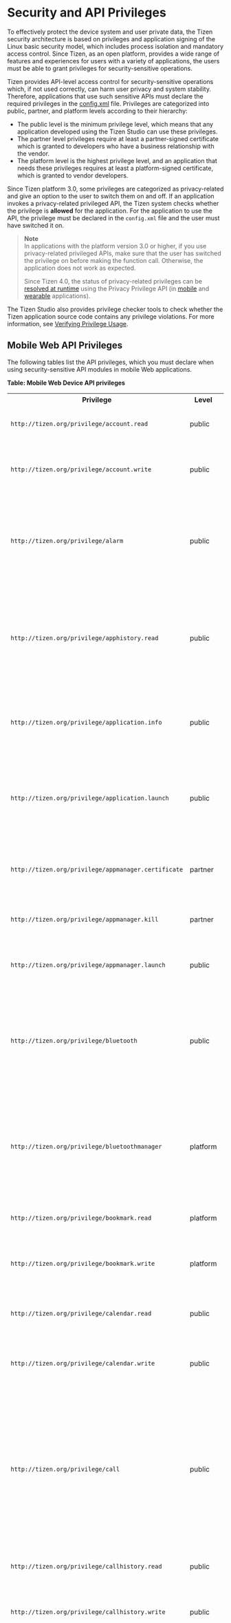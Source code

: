 
# Security and API Privileges

To effectively protect the device system and user private data, the
Tizen security architecture is based on privileges and application
signing of the Linux basic security model, which includes process
isolation and mandatory access control. Since Tizen, as an open
platform, provides a wide range of features and experiences for users
with a variety of applications, the users must be able to grant
privileges for security-sensitive operations.

Tizen provides API-level access control for security-sensitive
operations which, if not used correctly, can harm user privacy and
system stability. Therefore, applications that use such sensitive APIs
must declare the required privileges in the
[config.xml](../process/setting-properties-w.md#privilege) file.
Privileges are categorized into public, partner, and platform levels
according to their hierarchy:

-   The public level is the minimum privilege level, which means that
    any application developed using the Tizen Studio can use
    these privileges.
-   The partner level privileges require at least a partner-signed
    certificate which is granted to developers who have a business
    relationship with the vendor.
-   The platform level is the highest privilege level, and an
    application that needs these privileges requires at least a
    platform-signed certificate, which is granted to vendor developers.

Since Tizen platform 3.0, some privileges are categorized as
privacy-related and give an option to the user to switch them on and
off. If an application invokes a privacy-related privileged API, the
Tizen system checks whether the privilege is **allowed** for the
application. For the application to use the API, the privilege must be
declared in the `config.xml` file and the user must have switched it on.


> **Note**  
> In applications with the platform version 3.0 or higher, if you
use privacy-related privileged APIs, make sure that the user has
switched the privilege on before making the function call. Otherwise, the application does not work as expected.
>
> Since Tizen 4.0, the status of privacy-related privileges can be
[resolved at runtime](../../guides/security/ppm-w.md) using
the Privacy Privilege API (in [mobile](../../../../org.tizen.web.apireference/html/device_api/mobile/tizen/ppm.html) and [wearable](../../../../org.tizen.web.apireference/html/device_api/wearable/tizen/ppm.html) applications).

The Tizen Studio also provides privilege checker tools to check whether
the Tizen application source code contains any privilege violations. For
more information, see [Verifying Privilege
Usage](../../../tizen-studio/web-tools/privilege-checker-w.md).

<a name="mobile"></a>
## Mobile Web API Privileges

The following tables list the API privileges, which you must declare
when using security-sensitive API modules in mobile Web applications.

**Table: Mobile Web Device API privileges**


<table>

<tr>
<th>Privilege</th>
<th>Level</th>
<th>Privacy</th>
<th>Since</th>
<th>Description</th>
</tr>
<tr>

<td>

`http://tizen.org/privilege/account.read`</td>
<td>public</td>
<td>Account</td>
<td>2.3</td>
<td>The application can read accounts.</td>
</tr>
<tr>

<td>

`http://tizen.org/privilege/account.write`</td>
<td>public</td>
<td>Account</td>
<td>2.3</td>
<td>The application can create, edit, and delete accounts.</td>
</tr>
<tr>

<td>

`http://tizen.org/privilege/alarm`</td>
<td>public</td>
<td>-</td>
<td>2.2.1</td>
<td>The application can manage alarms by retrieving saved alarms and waking the device up at scheduled times.</td>
</tr>
<tr>

<td>

`http://tizen.org/privilege/apphistory.read`</td>
<td>public</td>
<td>-</td>
<td>4.0</td>
<td>The application can read the statistics of application usage, such as which applications have been used frequently or recently.</td>
</tr>
<tr>

<td>

`http://tizen.org/privilege/application.info`</td>
<td>public</td>
<td>-</td>
<td>2.2.1</td>
<td>The application can retrieve information related to other applications.</td>
</tr>
<tr>

<td>

`http://tizen.org/privilege/application.launch`</td>
<td>public</td>
<td>-</td>
<td>2.2.1</td>
<td>The application can open other applications using the application ID or application control.</td>
</tr>
<tr>

<td>

`http://tizen.org/privilege/appmanager.certificate`</td>
<td>partner</td>
<td>-</td>
<td>2.2.1</td>
<td>The application can retrieve specified application certificates.</td>
</tr>
<tr>

<td>

`http://tizen.org/privilege/appmanager.kill`</td>
<td>partner</td>
<td>-</td>
<td>2.2.1</td>
<td>The application can close other applications.</td>
</tr>
<tr>

<td>

`http://tizen.org/privilege/appmanager.launch`</td>
<td>public</td>
<td>-</td>
<td>4.0</td>
<td>The application can open other applications.</td>
</tr>
<tr>

<td>

`http://tizen.org/privilege/bluetooth`</td>
<td>public</td>
<td>-</td>
<td>2.4</td>
<td>The application can perform unrestricted actions using Bluetooth, such as scanning for and connecting to other devices.</td>
</tr>
<tr>

<td>

`http://tizen.org/privilege/bluetoothmanager`</td>
<td>platform</td>
<td>-</td>
<td>2.2.1</td>
<td>The application can change Bluetooth system settings related to privacy and security, such as the visibility mode.</td>
</tr>
<tr>

<td>

`http://tizen.org/privilege/bookmark.read`</td>
<td>platform</td>
<td>Bookmark</td>
<td>2.2.1</td>
<td>The application can read bookmarks.</td>
</tr>
<tr>

<td>

`http://tizen.org/privilege/bookmark.write`</td>
<td>platform</td>
<td>Bookmark</td>
<td>2.2.1</td>
<td>The application can create, edit, and delete bookmarks.</td>
</tr>
<tr>

<td>

`http://tizen.org/privilege/calendar.read`</td>
<td>public</td>
<td>Calendar</td>
<td>2.2.1</td>
<td>The application can read events and tasks.</td>
</tr>
<tr>

<td>

`http://tizen.org/privilege/calendar.write`</td>
<td>public</td>
<td>Calendar</td>
<td>2.2.1</td>
<td>The application can create, update, and delete events and tasks.</td>
</tr>
<tr>

<td>

`http://tizen.org/privilege/call`</td>
<td>public</td>
<td>Call</td>
<td>2.3</td>
<td>The application can make phone calls to numbers when they are tapped without further confirmation. This can result in additional charges depending on the user's payment plan.</td>
</tr>
<tr>

<td>

`http://tizen.org/privilege/callhistory.read`</td>
<td>public</td>
<td>Contacts and User history</td>
<td>2.2.1</td>
<td>The application can read call log items.</td>
</tr>
<tr>

<td>

`http://tizen.org/privilege/callhistory.write`</td>
<td>public</td>
<td>Contacts and User history</td>
<td>2.2.1</td>
<td>The application can create, update, and delete call log items.</td>
</tr>
<tr>

<td>

`http://tizen.org/privilege/contact.read`</td>
<td>public</td>
<td>Contacts</td>
<td>2.2.1</td>
<td>The application can read the user profile, contacts, and contact history. Contact history can include social network activity.</td>
</tr>
<tr>

<td>

`http://tizen.org/privilege/contact.write`</td>
<td>public</td>
<td>Contacts</td>
<td>2.2.1</td>
<td>The application can create, update, and delete the user profile, contacts, and any contact history that is related to this application. Contact history can include social network activity.</td>
</tr>
<tr>

<td>

`http://tizen.org/privilege/content.read`</td>
<td>public</td>
<td>-</td>
<td>2.2.1</td>
<td>The application can read media content information.</td>
</tr>
<tr>

<td>

`http://tizen.org/privilege/content.write`</td>
<td>public</td>
<td>-</td>
<td>2.2.1</td>
<td>The application can create, update, and delete media content information.</td>
</tr>
<tr>

<td>

`http://tizen.org/privilege/datacontrol.consumer`</td>
<td>public</td>
<td>-</td>
<td>2.2.1</td>
<td>The application can read data exported by data control providers.</td>
</tr>
<tr>

<td>

`http://tizen.org/privilege/datasharing`</td>
<td>public</td>
<td>-</td>
<td>4.0</td>
<td>The application can share data with other applications.</td>
</tr>
<tr>

<td>

`http://tizen.org/privilege/datasync`</td>
<td>public</td>
<td>-</td>
<td>2.2.1</td>
<td>The application can synchronize device data, such as contacts and calendar events, using the OMA DS 1.2 protocol.</td>
</tr>
<tr>

<td>

`http://tizen.org/privilege/download`</td>
<td>public</td>
<td>-</td>
<td>2.2.1</td>
<td>The application can manage HTTP downloads.</td>
</tr>
<tr>

<td>

`http://tizen.org/privilege/filesystem.read`</td>
<td>public</td>
<td>-</td>
<td>2.2.1</td>
<td>The application can read file systems.</td>
</tr>
<tr>

<td>

`http://tizen.org/privilege/filesystem.write`</td>
<td>public</td>
<td>-</td>
<td>2.2.1</td>
<td>The application can write to file systems.</td>
</tr>
<tr>

<td>

`http://tizen.org/privilege/healthinfo`</td>
<td>public</td>
<td>Sensor</td>
<td>2.3</td>
<td>The application can read the user's health information gathered by device sensors, such as pedometer or heart rate monitor.</td>
</tr>
<tr>

<td>

`http://tizen.org/privilege/ime`</td>
<td>public</td>
<td>-</td>
<td>2.4</td>
<td>The application can provide users with a way to enter characters and symbols into an associated text field.</td>
</tr>
<tr>

<td>

`http://tizen.org/privilege/led`</td>
<td>public</td>
<td>-</td>
<td>2.4</td>
<td>The application can switch LEDs on or off, such as the LED on the front of the device and the camera flash.</td>
</tr>
<tr>

<td>

`http://tizen.org/privilege/location`</td>
<td>public</td>
<td>Location</td>
<td>2.2.1</td>
<td>The application can read the user's location information.</td>
</tr>
<tr>

<td>

`http://tizen.org/privilege/mediacontroller.client`</td>
<td>public</td>
<td>-</td>
<td>2.4</td>
<td>The application can receive information about currently playing media from applications that are allowed to send it, and can control those applications remotely.</td>
</tr>
<tr>

<td>

`http://tizen.org/privilege/mediacontroller.server`</td>
<td>public</td>
<td>-</td>
<td>2.4</td>
<td>The application can send information about currently playing media to applications that are allowed to receive it, and can be controlled remotely by those applications.</td>
</tr>
<tr>

<td>

`http://tizen.org/privilege/messaging.read`</td>
<td>public</td>
<td>Message</td>
<td>2.2.1</td>
<td>The application can retrieve messages from message boxes or receive messages.</td>
</tr>
<tr>

<td>

`http://tizen.org/privilege/messaging.write`</td>
<td>public</td>
<td>Message</td>
<td>2.2.1</td>
<td>The application can write, send, sync, and remove text messages, multimedia messages, and emails.</td>
</tr>
<tr>

<td>

`http://tizen.org/privilege/networkbearerselection`</td>
<td>partner</td>
<td>-</td>
<td>2.2.1</td>
<td>The application can request and release a specific network connection.</td>
</tr>
<tr>

<td>

`http://tizen.org/privilege/nfc.admin`</td>
<td>public</td>
<td>-</td>
<td>2.2.1</td>
<td>The application can change NFC settings, such as switching NFC on or off.</td>
</tr>
<tr>

<td>

`http://tizen.org/privilege/nfc.cardemulation`</td>
<td>public</td>
<td>-</td>
<td>2.3</td>
<td>The application can access smart card details, such as credit card details, and allow users to make payments through NFC.</td>
</tr>
<tr>

<td>

`http://tizen.org/privilege/nfc.common`</td>
<td>public</td>
<td>-</td>
<td>2.2.1</td>
<td>The application can use common NFC features.</td>
</tr>
<tr>

<td>

`http://tizen.org/privilege/nfc.p2p`</td>
<td>public</td>
<td>-</td>
<td>2.2.1</td>
<td>The application can push NFC messages to other devices.</td>
</tr>
<tr>

<td>

`http://tizen.org/privilege/nfc.tag`</td>
<td>public</td>
<td>-</td>
<td>2.2.1</td>
<td>The application can read and write NFC tag information.</td>
</tr>
<tr>

<td>

`http://tizen.org/privilege/notification`</td>
<td>public</td>
<td>-</td>
<td>2.2.1</td>
<td>The application can show and hide its own notifications and badges.</td>
</tr>
<tr>

<td>

`http://tizen.org/privilege/package.info`</td>
<td>public</td>
<td>-</td>
<td>2.2.1</td>
<td>The application can retrieve information about installed packages.</td>
</tr>
<tr>

<td>

`http://tizen.org/privilege/packagemanager.install`</td>
<td>platform</td>
<td>-</td>
<td>2.2.1</td>
<td>The application can install or uninstall application packages.</td>
</tr>
<tr>

<td>

`http://tizen.org/privilege/power`</td>
<td>public</td>
<td>-</td>
<td>2.2.1</td>
<td>The application can control power-related settings, such as dimming the screen.</td>
</tr>
<tr>

<td>

`http://tizen.org/privilege/push`</td>
<td>public</td>
<td>-</td>
<td>2.2.1</td>
<td>The application can receive notifications from the Internet.</td>
</tr>
<tr>

<td>

`http://tizen.org/privilege/recorder`</td>
<td>public</td>
<td>-</td>
<td>4.0</td>
<td>The application can record video and audio.</td>
</tr>
<tr>

<td>

`http://tizen.org/privilege/secureelement`</td>
<td>public</td>
<td>-</td>
<td>2.2.1</td>
<td>The application can access secure smart card chips, such as UICC/SIM, embedded secure elements, and secure SD cards.</td>
</tr>
<tr>

<td>

`http://tizen.org/privilege/setting`</td>
<td>public</td>
<td>-</td>
<td>2.2.1</td>
<td>The application can change and read user settings.</td>
</tr>
<tr>

<td>

`http://tizen.org/privilege/system`</td>
<td>public</td>
<td>-</td>
<td>2.2.1</td>
<td>The application can read system information.</td>
</tr>
<tr>

<td>

`http://tizen.org/privilege/tee.client`</td>
<td>partner</td>
<td>-</td>
<td>4.0</td>
<td>The application can communicate with a Trusted Application.</td>
</tr>
<tr>

<td>

`http://tizen.org/privilege/telephony`</td>
<td>public</td>
<td>-</td>
<td>2.3.1</td>
<td>The application can retrieve telephony information, such as the network and SIM card used, the IMEI, and the status of calls.</td>
</tr>
<tr>

<td>

`http://tizen.org/privilege/volume.set`</td>
<td>public</td>
<td>-</td>
<td>2.3</td>
<td>The application can adjust the volume for different features, such as notification alerts, ringtones, and media.</td>
</tr>
<tr>

<td>

`http://tizen.org/privilege/websetting`</td>
<td>public</td>
<td>-</td>
<td>2.2.1</td>
<td>The application can change its Web application settings, including deleting cookies. <strong>Deprecated since 2.4.</strong></td>
</tr>
<tr>

<td>

`http://tizen.org/privilege/widget.viewer`</td>
<td>public</td>
<td>-</td>
<td>3.0</td>
<td>The application can show widgets, and information from their associated applications, on the home screen.</td>
</tr>

</table>


**Table: Mobile Web W3C/HTML5 API privileges**


<table>
<tr>
<th>Privilege</th>
<th>Level</th>
<th>Privacy</th>
<th>Since</th>
<th>Description</th>
</tr>
<tr>

<td>

`http://tizen.org/privilege/internet`</td>
<td>public</td>
<td>-</td>
<td>2.3</td>
<td>

The application can access the Internet using the [WebSocket](https://developer.tizen.org/dev-guide/latest/org.tizen.web.apireference/html/w3c_api/w3c_api_m.html#websocket), [XMLHttpRequest](https://developer.tizen.org/dev-guide/latest/org.tizen.web.apireference/html/w3c_api/w3c_api_m.html#httpreq), [Server-Sent Events](https://developer.tizen.org/dev-guide/latest/org.tizen.web.apireference/html/w3c_api/w3c_api_m.html#serversent), [HTML5 Application caches](https://developer.tizen.org/dev-guide/latest/org.tizen.web.apireference/html/w3c_api/w3c_api_m.html#cache), and [Cross-Origin Resource Sharing](https://developer.tizen.org/dev-guide/latest/org.tizen.web.apireference/html/w3c_api/w3c_api_m.html#cross) APIs.</td>
</tr>
<tr>
<td>

`http://tizen.org/privilege/mediacapture`</td>
<td>public</td>
<td>Camera and Microphone</td>
<td>2.2.1</td>
<td>

The application can manipulate streams from cameras and microphones using the [getUserMedia](https://developer.tizen.org/dev-guide/latest/org.tizen.web.apireference/html/w3c_api/w3c_api_m.html#getusermedia) API.<br>
**Privilege behavior:**<br>
- In the local domain, if this privilege is defined, permission is granted. Otherwise, execution is blocked.<br>
- In the remote domain, if this privilege is defined, pop-up user prompt is used. Otherwise, execution is blocked.
</td>
</tr>
<tr>

<td>

`http://tizen.org/privilege/unlimitedstorage`</td>
<td>public</td>
<td>-</td>
<td>2.2.1</td>
<td>

The application can use the storage with unlimited size with the [File API: Directories and System](https://developer.tizen.org/dev-guide/latest/org.tizen.web.apireference/html/w3c_api/w3c_api_m.html#directory), [File API: Writer](https://developer.tizen.org/dev-guide/latest/org.tizen.web.apireference/html/w3c_api/w3c_api_m.html#writer), [Indexed Database](https://developer.tizen.org/dev-guide/latest/org.tizen.web.apireference/html/w3c_api/w3c_api_m.html#database), and [Web SQL Database](https://developer.tizen.org/dev-guide/latest/org.tizen.web.apireference/html/w3c_api/w3c_api_m.html#sql) APIs.<br>

**Privilege behavior:**<br>
- In the local domain, if this privilege is defined, permission is granted. Otherwise, pop-up user prompt is used.<br>
- In the remote domain, pop-up user prompt is used.
</td>
</tr>
<tr>

<td>

`http://tizen.org/privilege/notification`</td>
<td>public</td>
<td>-</td>
<td>2.2.1</td>
<td>

The application can display simple notifications using the [Web Notifications](https://developer.tizen.org/dev-guide/latest/org.tizen.web.apireference/html/w3c_api/w3c_api_m.html#webnoti) API.<br>

**Privilege behavior:**<br>
- In the local domain, if this privilege is defined, permission is granted. Otherwise, pop-up user prompt is used.<br>
- In the remote domain, pop-up user prompt is used.
</td>
</tr>
<tr>

<td>

`http://tizen.org/privilege/location`</td>
<td>public</td>
<td>Location</td>
<td>2.2.1</td>
<td>

The application can access geographic locations using the [Geolocation](https://developer.tizen.org/dev-guide/latest/org.tizen.web.apireference/html/w3c_api/w3c_api_m.html#geo) API.<br>

**Privilege behavior:**<br>
- In the local domain, if this privilege is defined, permission is granted. Otherwise, execution is blocked.<br>
- In the remote domain, if this privilege is defined, pop-up user prompt is used. Otherwise, execution is blocked.
</td>
</tr>
</table>

**Table: Mobile Web Supplementary API privileges**

| Privilege | Level | Since | Description |
| --- | --- | --- | --- |
| `http://tizen.org/privilege/fullscreen` |public | 2.2.1 | The application can display in the full-screen mode using the [FullScreen API - Mozilla](https://developer.tizen.org/dev-guide/latest/org.tizen.web.apireference/html/w3c_api/w3c_api_m.html#fullscreen) API.<br>**Privilege behavior:** <br> - If this privilege is defined, permission is granted without user interaction. Otherwise, permission is granted by user interaction. |

<a name="wearable"></a>
## Wearable Web API Privileges

The following tables list the API privileges, which you must declare
when using security-sensitive API modules in wearable Web applications.

**Table: Wearable Web Device API privileges**

<table>
<tr>
<th>Privilege</th>
<th>Level</th>
<th>Privacy</th>
<th>Since</th>
<th>Description</th>
</tr>
<tr>

<td>

`http://tizen.org/privilege/account.read`</td>
<td>public</td>
<td>Account</td>
<td>4.0</td>
<td>The application can read accounts.</td>
</tr>
<tr>

<td>

`http://tizen.org/privilege/account.write`</td>
<td>public</td>
<td>Account</td>
<td>4.0</td>
<td>The application can create, edit, and delete accounts.</td>
</tr>
<tr>

<td>

`http://tizen.org/privilege/alarm`</td>
<td>public</td>
<td>-</td>
<td>2.2.1</td>
<td>The application can set alarms and wake up the device at scheduled times.</td>
</tr>
<tr>

<td>

`http://tizen.org/privilege/apphistory.read`</td>
<td>public</td>
<td>User history</td>
<td>4.0</td>
<td>The application can read the statistics of application usage, such as which applications have been used frequently or recently.</td>
</tr>
<tr>

<td>

`http://tizen.org/privilege/application.info`</td>
<td>public</td>
<td>-</td>
<td>2.2.1</td>
<td>The application can retrieve information related to other applications.</td>
</tr>
<tr>

<td>

`http://tizen.org/privilege/application.launch`</td>
<td>public</td>
<td>-</td>
<td>2.2.1</td>
<td>The application can open other applications using the application ID or application control.</td>
</tr>
<tr>

<td>

`http://tizen.org/privilege/appmanager.certificate`</td>
<td>partner</td>
<td>-</td>
<td>2.2.1</td>
<td>The application can retrieve specified application certificates.</td>
</tr>
<tr>

<td>

`http://tizen.org/privilege/appmanager.kill`</td>
<td>partner</td>
<td>-</td>
<td>2.2.1</td>
<td>The application can close other applications.</td>
</tr>
<tr>

<td>

`http://tizen.org/privilege/appmanager.launch`</td>
<td>public</td>
<td>-</td>
<td>4.0</td>
<td>The application can open other applications.</td>
</tr>
<tr>

<td>

`http://tizen.org/privilege/bluetooth`</td>
<td>public</td>
<td>-</td>
<td>3.0</td>
<td>The application can perform unrestricted actions using Bluetooth, such as scanning for and connecting to other devices.</td>
</tr>
<tr>

<td>

`http://tizen.org/privilege/bluetoothmanager`</td>
<td>platform</td>
<td>-</td>
<td>2.3.1</td>
<td>The application can change Bluetooth system settings related to privacy and security, such as the visibility mode.</td>
</tr>
<tr>

<td>

`http://tizen.org/privilege/calendar.read`</td>
<td>public</td>
<td>Calendar</td>
<td>4.0</td>
<td>The application can read events and tasks.</td>
</tr>
<tr>

<td>

`http://tizen.org/privilege/calendar.write`</td>
<td>public</td>
<td>Calendar</td>
<td>4.0</td>
<td>The application can create, update, and delete events and tasks.</td>
</tr>
<tr>

<td>

`http://tizen.org/privilege/call`</td>
<td>public</td>
<td>Call</td>
<td>2.2.1</td>
<td>The application can make phone calls to numbers when they are tapped without further confirmation.</td>
</tr>
<tr>

<td>

`http://tizen.org/privilege/contact.read`</td>
<td>public</td>
<td>Contacts</td>
<td>4.0</td>
<td>The application can read your profile, contacts, and contact history. Contact history can include social network activity.</td>
</tr>
<tr>

<td>

`http://tizen.org/privilege/contact.write`</td>
<td>public</td>
<td>Contacts</td>
<td>4.0</td>
<td>The application can create, update, and delete your profile, contacts, and any contact history that is related to this application. Contact history can include social network activity.</td>
</tr>
<tr>

<td>

`http://tizen.org/privilege/content.read`</td>
<td>public</td>
<td>-</td>
<td>2.2.1</td>
<td>The application can read media content information.</td>
</tr>
<tr>

<td>

`http://tizen.org/privilege/content.write`</td>
<td>public</td>
<td>-</td>
<td>2.2.1</td>
<td>The application can create, update, and delete media content information.</td>
</tr>
<tr>

<td>

`http://tizen.org/privilege/datacontrol.consumer`</td>
<td>public</td>
<td>-</td>
<td>2.3.2</td>
<td>The application can read data exported by data control providers.</td>
</tr>
<tr>

<td>

`http://tizen.org/privilege/datasharing`</td>
<td>public</td>
<td>-</td>
<td>4.0</td>
<td>The application can share data with other applications.</td>
</tr>
<tr>

<td>

`http://tizen.org/privilege/download`</td>
<td>public</td>
<td>-</td>
<td>2.2.1</td>
<td>The application can manage HTTP downloads.</td>
</tr>
<tr>

<td>

`http://tizen.org/privilege/filesystem.read`</td>
<td>public</td>
<td>-</td>
<td>2.2.1</td>
<td>The application can read file systems.</td>
</tr>
<tr>

<td>

`http://tizen.org/privilege/filesystem.write`</td>
<td>public</td>
<td>-</td>
<td>2.2.1</td>
<td>The application can write to file systems.</td>
</tr>
<tr>

<td>

`http://tizen.org/privilege/healthinfo`</td>
<td>public</td>
<td>Sensor</td>
<td>2.2.1</td>
<td>The application can read the user's health information gathered by device sensors, such as pedometer or heart rate monitor.</td>
</tr>
<tr>

<td>

`http://tizen.org/privilege/ime`</td>
<td>public</td>
<td>-</td>
<td>3.0</td>
<td>The application can provide users with a way to enter characters and symbols into an associated text field.</td>
</tr>
<tr>

<td>

`http://tizen.org/privilege/led`</td>
<td>public</td>
<td>-</td>
<td>3.0</td>
<td>The application can switch LEDs on or off, such as the LED on the front of the device and the camera flash.</td>
</tr>
<tr>

<td>

`http://tizen.org/privilege/location`</td>
<td>public</td>
<td>Location</td>
<td>2.2.1</td>
<td>The application can read the user's location information.</td>
</tr>
<tr>

<td>

`http://tizen.org/privilege/mediacontroller.client`</td>
<td>public</td>
<td>-</td>
<td>3.0</td>
<td>The application can receive information about currently playing media from applications that are allowed to send it, and can control those applications remotely.</td>
</tr>
<tr>

<td>

`http://tizen.org/privilege/mediacontroller.server`</td>
<td>public</td>
<td>-</td>
<td>3.0</td>
<td>The application can send information about currently playing media to applications that are allowed to receive it, and can be controlled remotely by those applications.</td>
</tr>
<tr>

<td>

`http://tizen.org/privilege/nfc.admin`</td>
<td>public</td>
<td>-</td>
<td>2.3.1</td>
<td>The application can change NFC settings, such as switching NFC on or off.</td>
</tr>
<tr>

<td>

`http://tizen.org/privilege/nfc.cardemulation`</td>
<td>public</td>
<td>-</td>
<td>2.3.1</td>
<td>The application can access smart card details, such as credit card details, and allow users to make payments through NFC.</td>
</tr>
<tr>

<td>

`http://tizen.org/privilege/nfc.common`</td>
<td>public</td>
<td>-</td>
<td>2.3.1</td>
<td>The application can use common NFC features.</td>
</tr>
<tr>

<td>

`http://tizen.org/privilege/nfc.p2p`</td>
<td>public</td>
<td>-</td>
<td>2.3.1</td>
<td>The application can push NFC messages to other devices.</td>
</tr>
<tr>

<td>

`http://tizen.org/privilege/nfc.tag`</td>
<td>public</td>
<td>-</td>
<td>2.3.1</td>
<td>The application can read and write NFC tag information.</td>
</tr>
<tr>

<td>

`http://tizen.org/privilege/notification`</td>
<td>public</td>
<td>-</td>
<td>2.2.1</td>
<td>The application can show and hide its own notifications and badges.</td>
</tr>
<tr>

<td>

`http://tizen.org/privilege/package.info`</td>
<td>public</td>
<td>-</td>
<td>2.2.1</td>
<td>The application can retrieve information about installed packages.</td>
</tr>
<tr>

<td>

`http://tizen.org/privilege/packagemanager.install`</td>
<td>platform</td>
<td>-</td>
<td>2.2.1</td>
<td>The application can install or uninstall application packages.</td>
</tr>
<tr>

<td>

`http://tizen.org/privilege/power`</td>
<td>public</td>
<td>-</td>
<td>2.2.1</td>
<td>The application can control power-related settings, such as dimming the screen.</td>
</tr>
<tr>

<td>

`http://tizen.org/privilege/push`</td>
<td>public</td>
<td>-</td>
<td>2.2.1</td>
<td>The application can receive notifications from the Internet.</td>
</tr>
<tr>

<td>

`http://tizen.org/privilege/recorder`</td>
<td>public</td>
<td>Microphone</td>
<td>4.0</td>
<td>The application can record video and audio.</td>
</tr>
<tr>

<td>

`http://tizen.org/privilege/secureelement`</td>
<td>public</td>
<td>-</td>
<td>2.3.1</td>
<td>The application can access secure smart card chips, such as UICC/SIM, embedded secure elements, and secure SD cards.</td>
</tr>
<tr>

<td>

`http://tizen.org/privilege/setting`</td>
<td>public</td>
<td>-</td>
<td>2.2.1</td>
<td>The application can change and read user settings.</td>
</tr>
<tr>

<td>

`http://tizen.org/privilege/system`</td>
<td>public</td>
<td>-</td>
<td>2.2.1</td>
<td>The application can read system information.</td>
</tr>
<tr>

<td>

`http://tizen.org/privilege/tee.client`</td>
<td>partner</td>
<td>-</td>
<td>4.0</td>
<td>The application can communicate with a Trusted Application.</td>
</tr>
<tr>

<td>

`http://tizen.org/privilege/telephony`</td>
<td>public</td>
<td>-</td>
<td>2.3.1</td>
<td>The application can retrieve telephony information, such as the network and SIM card used, the IMEI, and the status of calls.</td>
</tr>
<tr>

<td>

`http://tizen.org/privilege/volume.set`</td>
<td>public</td>
<td>-</td>
<td>2.2.1</td>
<td>The application can adjust the volume for different features, such as notification alerts, ringtones, and media.</td>
</tr>
<tr>

<td>

`http://tizen.org/privilege/widget.viewer`</td>
<td>public</td>
<td>-</td>
<td>2.3.2</td>
<td>The application can show widgets, and information from their associated applications, on the home screen.</td>
</tr>
</table>



**Table: Wearable Web W3C/HTML5 API privileges**

<table>
<tr>
<th>Privilege</th>
<th>Level</th>
<th>Privacy</th>
<th>Since</th>
<th>Description</th>
</tr>
<tr>

<td>

`http://tizen.org/privilege/internet`</td>
<td>public</td>
<td>-</td>
<td>2.2.1</td>
<td>

The application can access the Internet using the [WebSocket](https://developer.tizen.org/dev-guide/latest/org.tizen.web.apireference/html/w3c_api/w3c_api_w.html#websocket), [XMLHttpRequest](https://developer.tizen.org/dev-guide/latest/org.tizen.web.apireference/html/w3c_api/w3c_api_w.html#httpreq), and [Cross-Origin Resource Sharing](https://developer.tizen.org/dev-guide/latest/org.tizen.web.apireference/html/w3c_api/w3c_api_w.html#cross) APIs.</td>
</tr>
<tr>
<td>

`http://tizen.org/privilege/mediacapture`</td>
<td>public</td>
<td>Camera and Microphone</td>
<td>2.2.1</td>
<td>

The application can manipulate streams from cameras and microphones using the [getUserMedia](https://developer.tizen.org/dev-guide/latest/org.tizen.web.apireference/html/w3c_api/w3c_api_w.html#getusermedia) API.<br>

**Privilege behavior:**<br>

- In the local domain, if this privilege is defined, permission is granted. Otherwise, execution is blocked.<br>
- In the remote domain, if this privilege is defined, pop-up user prompt is used. Otherwise, execution is blocked.
</td>
</tr>
<tr>

<td>

`http://tizen.org/privilege/unlimitedstorage`</td>
<td>public</td>
<td>-</td>
<td>2.2.1</td>
<td>

The application can use the storage with unlimited size with the [Indexed Database](https://developer.tizen.org/dev-guide/latest/org.tizen.web.apireference/html/w3c_api/w3c_api_w.html#database) API.<br>

**Privilege behavior:**<br>
- In the local domain, if this privilege is defined, permission is granted. Otherwise, pop-up user prompt is used.<br>
- In the remote domain, pop-up user prompt is used.
</td>
</tr>
<tr>

<td>

`http://tizen.org/privilege/location`</td>
<td>public</td>
<td>Location</td>
<td>2.2.1</td>
<td>

The application can access geographic locations using the [Geolocation](https://developer.tizen.org/dev-guide/latest/org.tizen.web.apireference/html/w3c_api/w3c_api_w.html#geo) API.<br>

**Privilege behavior:**<br>
- In the local domain, if this privilege is defined, permission is granted. Otherwise, execution is blocked.<br>
- In the remote domain, if this privilege is defined, pop-up user prompt is used. Otherwise, execution is blocked.
</td>
</tr>
</table>

**Table: Wearable Web Supplementary API privileges**

| Privilege | Level | Privacy | Since | Description |
| --- | --- | --- | --- | --- |
|`http://tizen.org/privilege/camera`| public | Camera and Microphone | 2.2.1 | The application can capture video and image on a target device using the [Camera API (Tizen Extension)](https://developer.tizen.org/dev-guide/latest/org.tizen.web.apireference/html/w3c_api/w3c_api_w.html#camera) (Video Recording and Image Capture) API.<br> **Privilege behavior:**<br>- In the local domain, if this privilege is defined, permission is granted. Otherwise, execution is blocked.<br>- In the remote domain, execution is blocked. |
|`http://tizen.org/privilege/audiorecorder` | public | Microphone | 2.2.1 | The application can record an audio stream on a target device using the [Camera API (Tizen Extension)](https://developer.tizen.org/dev-guide/latest/org.tizen.web.apireference/html/w3c_api/w3c_api_w.html#camera) (Audio Recording) API.<br>**Privilege behavior:**<br>- In the local domain, if this privilege is defined, permission is granted. Otherwise, execution is blocked.<br>- In the remote domain, execution is blocked.|

<a name="tv"></a>
## TV Web API Privileges

The following tables list the API privileges, which you must declare
when using security-sensitive API modules in TV Web applications.

**Table: TV Web Device API privileges**

<table>
<tr>
<th>Privilege</th>
<th>Level</th>
<th>Since</th>
<th>Description</th>
</tr>
<tr>

<td>

`http://tizen.org/privilege/alarm`</td>
<td>public</td>
<td>3.0</td>
<td>The application can retrieve saved alarms and wake up the device at scheduled times.</td>
</tr>
<tr>

<td>

`http://tizen.org/privilege/apphistory.read`</td>
<td>public</td>
<td>4.0</td>
<td>The application can read the statistics of application usage, such as which applications have been used frequently or recently.</td>
</tr>
<tr>

<td>

`http://tizen.org/privilege/application.info`</td>
<td>public</td>
<td>3.0</td>
<td>The application can retrieve information related to other applications.</td>
</tr>
<tr>

<td>

`http://tizen.org/privilege/application.launch`</td>
<td>public</td>
<td>3.0</td>
<td>The application can open other applications using the application ID or application control.</td>
</tr>
<tr>

<td>

`http://tizen.org/privilege/appmanager.certificate`</td>
<td>partner</td>
<td>3.0</td>
<td>The application can retrieve specified application certificates.</td>
</tr>
<tr>

<td>

`http://tizen.org/privilege/appmanager.kill`</td>
<td>partner</td>
<td>3.0</td>
<td>The application can close other applications.</td>
</tr>
<tr>

<td>

`http://tizen.org/privilege/appmanager.launch`</td>
<td>public</td>
<td>4.0</td>
<td>The application can open other applications.</td>
</tr>
<tr>

<td>

`http://tizen.org/privilege/content.read`</td>
<td>public</td>
<td>3.0</td>
<td>The application can read media content information.</td>
</tr>
<tr>

<td>

`http://tizen.org/privilege/content.write`</td>
<td>public</td>
<td>3.0</td>
<td>The application can change media information. This information can be used by other applications.</td>
</tr>
<tr>

<td>

`http://tizen.org/privilege/datacontrol.consumer`</td>
<td>public</td>
<td>3.0</td>
<td>The application can read data exported by data control providers.</td>
</tr>
<tr>

<td>

`http://tizen.org/privilege/datasharing`</td>
<td>public</td>
<td>4.0</td>
<td>The application can share data with other applications.</td>
</tr>
<tr>

<td>

`http://tizen.org/privilege/download`</td>
<td>public</td>
<td>3.0</td>
<td>The application can manage HTTP downloads. This can result in additional charges depending on the user's payment plan.</td>
</tr>
<tr>

<td>

`http://tizen.org/privilege/filesystem.read`</td>
<td>public</td>
<td>3.0</td>
<td>The application can read file systems.</td>
</tr>
<tr>

<td>

`http://tizen.org/privilege/filesystem.write`</td>
<td>public</td>
<td>3.0</td>
<td>The application can write to file systems.</td>
</tr>
<tr>

<td>

`http://tizen.org/privilege/fullscreen`</td>
<td>public</td>
<td>3.0</td>
<td>The application can use the full screen view.</td>
</tr>
<tr>

<td>

`http://tizen.org/privilege/internet`</td>
<td>public</td>
<td>3.0</td>
<td>The application can access the Internet. This may result in additional charges depending on your payment plan.</td>
</tr>
<tr>

<td>

`http://tizen.org/privilege/led`</td>
<td>public</td>
<td>3.0</td>
<td>The application can switch LEDs on or off, such as the LED on the front of the device and the camera flash.</td>
</tr>
<tr>

<td>

`http://tizen.org/privilege/mediacapture`</td>
<td>public</td>
<td>3.0</td>
<td>The application can capture video and audio data.</td>
</tr>
<tr>

<td>

`http://tizen.org/privilege/package.info`</td>
<td>public</td>
<td>3.0</td>
<td>The application can retrieve information about installed packages.</td>
</tr>
<tr>

<td>

`http://tizen.org/privilege/packagemanager.install`</td>
<td>platform</td>
<td>3.0</td>
<td>The application can install or uninstall application packages.</td>
</tr>
<tr>

<td>

`http://tizen.org/privilege/push`</td>
<td>public</td>
<td>3.0</td>
<td>The application can receive notifications from the Internet. This can result in additional charges depending on the user's payment plan.</td>
</tr>
<tr>

<td>

`http://tizen.org/privilege/recorder`</td>
<td>public</td>
<td>4.0</td>
<td>The application can record video and audio.</td>
</tr>
<tr>

<td>

`http://tizen.org/privilege/system`</td>
<td>public</td>
<td>3.0</td>
<td>The application can read system information.</td>
</tr>
<tr>

<td>

`http://tizen.org/privilege/tee.client`</td>
<td>partner</td>
<td>4.0</td>
<td>The application can communicate with a Trusted Application.</td>
</tr>
<tr>

<td>

`http://tizen.org/privilege/telephony`</td>
<td>public</td>
<td>3.0</td>
<td>The application can retrieve telephony information, such as the network and SIM card used, the IMEI, and the status of calls.</td>
</tr>
<tr>

<td>

`http://tizen.org/privilege/tv.audio`</td>
<td>public</td>
<td>3.0</td>
<td>The application can change the volume, enable and disable the silent mode, detect volume changes, and play beeps.</td>
</tr>
<tr>

<td>

`http://tizen.org/privilege/tv.channel`</td>
<td>public</td>
<td>3.0</td>
<td>The application can change the TV channel, read information about TV channels and programs, and receive notifications when the TV channel has been changed.</td>
</tr>
<tr>

<td>

`http://tizen.org/privilege/tv.display`</td>
<td>public</td>
<td>3.0</td>
<td>The application can check whether a device supports 3D and read information about the 3D mode.</td>
</tr>
<tr>

<td>

`http://tizen.org/privilege/tv.inputdevice`</td>
<td>public</td>
<td>3.0</td>
<td>The application can capture the key events of an input device, such as TV remote control, and release key grabbing.</td>
</tr>
<tr>

<td>

`http://tizen.org/privilege/tv.window`</td>
<td>public</td>
<td>3.0</td>
<td>The application can embed the display of a video source, specify the size, and show or hide the embedded display.</td>
</tr>
<tr>

<td>

`http://tizen.org/privilege/volume.set`</td>
<td>public</td>
<td>3.0</td>
<td>The application can adjust the volume for different features, such as notification alerts, ringtones, and media.</td>
</tr>
</table>

**Table: TV Web W3C/HTML5 API privileges**

| Privilege | Level | Since | Description |
| --- | --- | --- | --- |
|`http://tizen.org/privilege/unlimitedstorage`| public | 3.0 | The application can use the storage with unlimited size with the [Indexed Database](https://developer.tizen.org/dev-guide/latest/org.tizen.web.apireference/html/w3c_api/w3c_api_tv.html#database) API.<br>**Privilege behavior:**<br>- In the local domain, if this privilege is defined, permission is granted. Otherwise, pop-up user prompt is used.<br>- In the remote domain, pop-up user prompt is used. |
